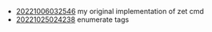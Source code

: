 - [20221006032546](/zet/20221006032546/README.md) my original implementation of zet cmd
- [20221025024238](/zet/20221025024238/README.md) enumerate tags
